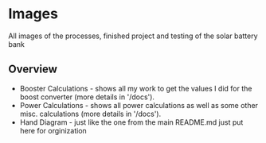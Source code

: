 # Images
All images of the processes, finished project and testing of the solar battery bank
## Overview
 * Booster Calculations - shows all my work to get the values I did for the boost converter (more details in '/docs').
 * Power Calculations - shows all power calculations as well as some other misc. calculations (more details in '/docs').
 * Hand Diagram - just like the one from the main README.md just put here for orginization




